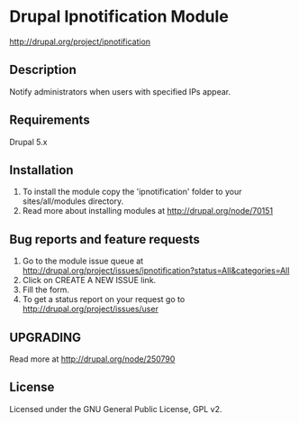 Drupal Ipnotification Module
========================================
http://drupal.org/project/ipnotification


## Description
Notify administrators when users with specified IPs appear.

## Requirements
Drupal 5.x

## Installation
1. To install the module copy the 'ipnotification' folder to your sites/all/modules directory.
2. Read more about installing modules at http://drupal.org/node/70151


## Bug reports and feature requests
1. Go to the module issue queue at http://drupal.org/project/issues/ipnotification?status=All&categories=All
2. Click on CREATE A NEW ISSUE link.
3. Fill the form.
4. To get a status report on your request go to http://drupal.org/project/issues/user


## UPGRADING
Read more at http://drupal.org/node/250790

## License
Licensed under the GNU General Public License, GPL v2.
